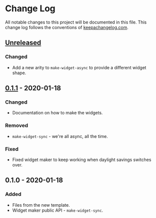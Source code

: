 # Change Log
All notable changes to this project will be documented in this file. This change log follows the conventions of [keepachangelog.com](http://keepachangelog.com/).

## [Unreleased]
### Changed
- Add a new arity to `make-widget-async` to provide a different widget shape.

## [0.1.1] - 2020-01-18
### Changed
- Documentation on how to make the widgets.

### Removed
- `make-widget-sync` - we're all async, all the time.

### Fixed
- Fixed widget maker to keep working when daylight savings switches over.

## 0.1.0 - 2020-01-18
### Added
- Files from the new template.
- Widget maker public API - `make-widget-sync`.

[Unreleased]: https://github.com/your-name/factoriel_came_back/compare/0.1.1...HEAD
[0.1.1]: https://github.com/your-name/factoriel_came_back/compare/0.1.0...0.1.1
